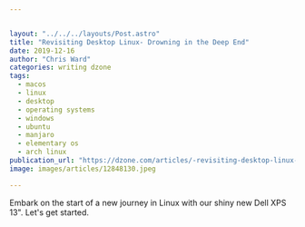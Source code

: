 ```yaml
---


layout: "../../../layouts/Post.astro"
title: "Revisiting Desktop Linux- Drowning in the Deep End"
date: 2019-12-16
author: "Chris Ward"
categories: writing dzone
tags: 
  - macos
  - linux
  - desktop
  - operating systems
  - windows
  - ubuntu
  - manjaro
  - elementary os
  - arch linux
publication_url: "https://dzone.com/articles/-revisiting-desktop-linux-drowning-in-the-deep-end"
image: images/articles/12848130.jpeg

---
```

Embark on the start of a new journey in Linux with our shiny new Dell XPS 13". Let's get started.

